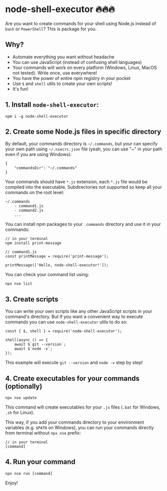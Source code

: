 # node-shell-executor 🔥🔥🔥

Are you want to create commands for your shell using Node.js instead of `bash` or `PowerShell`? This is package for you.

## Why?

- Automate everything you want without headache
- You can use JavaScript (instead of confusing shell languages)
- Your commands will work on every platform (Windows, Linux, MacOS not tested). Write once, use everywhere!
- You have the power of entire npm registry in your pocket
- Use `$` and `shell` utils to create your own scripts!
- It's fun!
  
## 1. Install `node-shell-executor`:

```
npm i -g node-shell-executor
```

## 2. Create some Node.js files in specific directory

By default, your commands directory is `~/.commands`, but your can specify your own path using `~/.nsecrc.json` file (yeah, you can use "~" in your path even if you are using Windows):

```
{
    "commandsDir": "~/.commands"
}
```

Your commands should have `*.js` extension, each `*.js` file would be compiled into the executable. Subdirectories not supported so keep all your commands on the root level:

```
~/.commands
    - command1.js
    - command2.js
    ...
```

You can install npm packages to your `.commands` directory and use it in your commands:

```
// in your terminal
npm install print-message

// command1.js
const printMessage = require('print-message');
 
printMessage(['Hello, node-shell-executor!']);
```

You can check your command list using:

```
npx nse list
```

## 3. Create scripts

You can write your own scripts like any other JavaScript scripts in your command's directory.
But if you want a convenient way to execute commands you can use `node-shell-executor` utils to do so:

```
const { $, shell } = require('node-shell-executor');

shell(async () => {
    await $`git --version`;
    await $`node -v`;
});
```

This example will execute `git --version` and `node -v` step by step!

## 4. Create executables for your commands (optionally)

```
npx nse update
```

This command will create executables for your `.js` files (`.bat` for Windows, `.sh` for Linux).

This way, if you add your commands directory to your environment variables (e.g. `$PATH` on Windows), you can run your commands directly from terminal without `npx nse` prefix:

```
// in your terminal
[command]
```
## 4. Run your command

```
npx nse run [command]
```

Enjoy!

